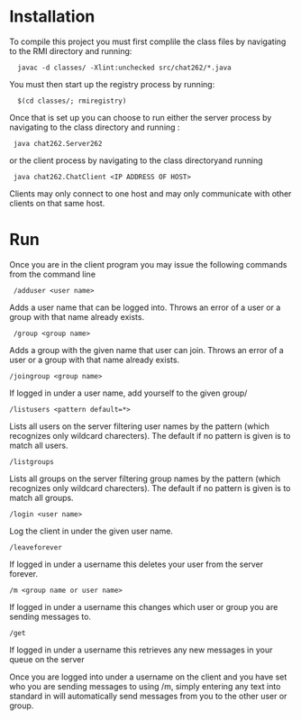 # Installation

To compile this project you must first complile the class files by navigating to the RMI directory and running: 

      javac -d classes/ -Xlint:unchecked src/chat262/*.java
      
You must then start up the registry process by running:

      $(cd classes/; rmiregistry)

Once that is set up you can choose to run either the server process by navigating to the class directory and running :

     java chat262.Server262 

or the client process by navigating to the class directoryand running 

     java chat262.ChatClient <IP ADDRESS OF HOST>

Clients may only connect to one host and may only communicate with other clients on that same host.

# Run

Once you are in the client program you may issue the following commands from the command line

     /adduser <user name> 
     
Adds a user name that can be logged into. Throws an error of a user or a group with that name already exists.

     /group <group name> 
     
Adds a group with the given name that user can join. Throws an error of a user or a group with that name already exists.

    /joingroup <group name>
    
If logged in under a user name, add yourself to the given group/

    /listusers <pattern default=*>
    
Lists all users on the server filtering user names by the pattern (which recognizes only wildcard charecters). The default if no pattern is given is to match all users.

    /listgroups
    
Lists all groups on the server filtering group names by the pattern (which recognizes only wildcard charecters). The default if no pattern is given is to match all groups.

    /login <user name> 
    
Log the client in under the given user name.

    /leaveforever
    
If logged in under a username this deletes your user from the server forever.

    /m <group name or user name>
    
If logged in under a username this changes which user or group you are sending messages to.

    /get
    
If logged in under a username this retrieves any new messages in your queue on the server

Once you are logged into under a username on the client and you have set who you are sending messages to using /m, simply entering
any text into standard in will automatically send messages from you to the other user or group.
